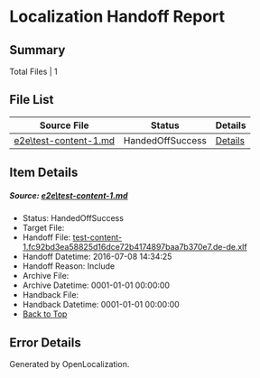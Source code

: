 # <a name='report-top'></a> Localization Handoff Report

## Summary
 Total Files | 1

## File List
 Source File | Status | Details 
 ----------- | ------ | ------- 
 [e2e\test-content-1.md](https://github.com/OpenLocalizationTestOrg/oltest/blob/cb464ce60c9eb0b34a32a1852aec539bdb63e5c3/e2e/test-content-1.md) | HandedOffSuccess | [Details](#ac5610e14e35343352c9459b3e335b10c5a316371)

## Item Details
##### <a name='ac5610e14e35343352c9459b3e335b10c5a316371'></a> Source: [e2e\test-content-1.md](https://github.com/OpenLocalizationTestOrg/oltest/blob/cb464ce60c9eb0b34a32a1852aec539bdb63e5c3/e2e/test-content-1.md)
* Status: HandedOffSuccess
* Target File: 
* Handoff File: [test-content-1.fc92bd3ea58825d16dce72b4174897baa7b370e7.de-de.xlf](https://github.com/OpenLocalizationTestOrg/olhandoff-e2e/blob/e3a26001e4e8613b420b74a7d78b52c3b8e63e49/ol-handoff/OpenLocalizationTestOrg/oltest-dede-fly/ci/ht/test-content-1.fc92bd3ea58825d16dce72b4174897baa7b370e7.de-de.xlf)
* Handoff Datetime: 2016-07-08 14:34:25
* Handoff Reason: Include
* Archive File: 
* Archive Datetime: 0001-01-01 00:00:00
* Handback File: 
* Handback Datetime: 0001-01-01 00:00:00
* [Back to Top](#report-top)


## Error Details

Generated by OpenLocalization.

